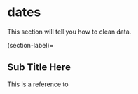 # dates

This section will tell you how to clean data.

(section-label)=
## Sub Title Here

This is a reference to [](section-label)

